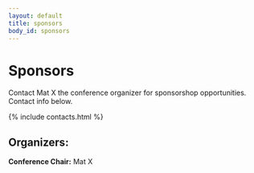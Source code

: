 ```yaml
---
layout: default
title: sponsors
body_id: sponsors
---
```


# Sponsors

Contact Mat X the conference organizer for sponsorshop opportunities. Contact info below.

{% include contacts.html %}

## Organizers:

<strong>Conference Chair:</strong> Mat X